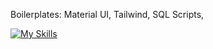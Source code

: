 Boilerplates: Material UI, Tailwind, SQL Scripts, 

[![My Skills](https://skillicons.dev/icons?i=materialui,tailwind,nodejs,mysql)](https://manavpatel.net)
